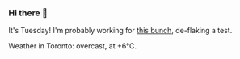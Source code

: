 ### Hi there :wave:

It's Tuesday! I'm probably working for [this bunch](https://github.com/kohofinancial), de-flaking a test.

Weather in Toronto: overcast, at +6°C.

